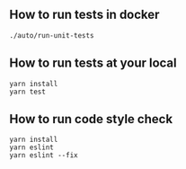 ## How to run tests in docker
```
./auto/run-unit-tests
```

## How to run tests at your local
```
yarn install
yarn test
```

## How to run code style check
```
yarn install
yarn eslint
yarn eslint --fix
```
